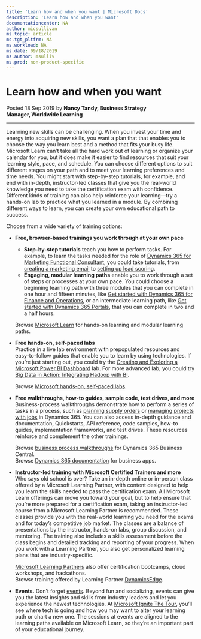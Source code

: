 ```yaml
---
title: 'Learn how and when you want | Microsoft Docs'
description: 'Learn how and when you want'
documentationcenter: NA 
author: micsullivan
ms.topic: article
ms.tgt_pltfrm: NA
ms.workload: NA
ms.date: 09/18/2019
ms.author: msulliv
ms.prod: non-product-specific
---
```

# Learn how and when you want

Posted 18 Sep 2019 by **Nancy Tandy, Business Strategy Manager, Worldwide Learning**

___

Learning new skills can be challenging. When you invest your time and energy into acquiring new skills, you want a plan that that enables you to choose the way you learn best and a method that fits your busy  life. Microsoft Learn can’t take all the hard work out of learning or organize your calendar for you, but it does make it easier to find resources that suit your learning style, pace, and schedule. You can choose different options to suit different stages on your path and to meet your learning preferences and time needs. You might start with step-by-step tutorials, for example, and end with in-depth, instructor-led classes that give you the real-world knowledge you need to take the certification exam with confidence. Different kinds of training can also help reinforce your learning—try a hands-on lab to practice what you learned in a module. By combining different ways to learn, you can create your own educational path to success.

Choose from a wide variety of training options:

- **Free, browser-based trainings you work through at your own pace**
    - **Step-by-step tutorials** teach you how to perform tasks. For example, to learn the tasks needed for the role of [Dynamics 365 for Marketing Functional Consultant](https://docs.microsoft.com/learn/browse/?roles=functional-consultant&products=dynamics-marketing), you could take tutorials, from [creating a marketing email](https://docs.microsoft.com/dynamics365/customer-engagement/marketing/create-marketing-email) to [setting up lead scoring](https://docs.microsoft.com/dynamics365/customer-engagement/marketing/set-up-lead-scoring).
    - **Engaging, modular learning paths** enable you to work through a set of steps or processes at your own pace. You could choose a beginning learning path with three modules that you can complete in one hour and fifteen minutes, like [Get started with Dynamics 365 for Finance and Operations](https://docs.microsoft.com/learn/paths/get-started-with-dynamics-365-for-finance-and-ops/), or an intermediate learning path, like [Get started with Dynamics 365 Portals](https://docs.microsoft.com/learn/paths/get-started-dynamics-365-portals/?WT.mc_id=BABlog3__path_dynamicsportals-blog-wwl), that you can complete in two and a half hours. 
    
  Browse [Microsoft Learn](https://docs.microsoft.com/learn/?WT.mc_id=BABlog3__homepage-blog-wwl) for hands-on learning and modular learning paths.

- **Free hands-on, self-paced labs**  
  Practice in a live lab environment with prepopulated resources and easy-to-follow guides that enable you to learn by using technologies. If you’re just starting out, you could try the [Creating and Exploring a Microsoft Power BI Dashboard](https://www.microsoft.com/handsonlabs/selfpacedlabs) lab. For more advanced lab, you could try [Big Data in Action: Integrating Hadoop with BI](https://www.microsoft.com/handsonlabs/selfpacedlabs).

  Browse [Microsoft hands-on, self-paced labs](https://www.microsoft.com/handsonlabs/selfpacedlabs).

- **Free walkthroughs, how-to guides, sample code, test drives, and more**  
Business-process walkthroughs demonstrate how to perform a series of tasks in a process, such as [planning supply orders](https://docs.microsoft.com/dynamics365/business-central/walkthrough-planning-supplies-manually) or [managing projects with jobs](https://docs.microsoft.com/dynamics365/business-central/walkthrough-managing-projects-with-jobs) in Dynamics 365. You can also access in-depth guidance and documentation, Quickstarts, API reference, code samples, how-to guides, implementation frameworks, and test drives. These resources reinforce and complement the other trainings.

  Browse [business process walkthroughs](https://docs.microsoft.com/dynamics365/business-central/walkthrough-business-process-walkthroughs) for Dynamics 365 Business Central.  
  Browse [Dynamics 365 documentation](https://docs.microsoft.com/dynamics365/#pivot=business-apps) for business apps.

- **Instructor-led training with Microsoft Certified Trainers and more**  
  Who says old school is over? Take an in-depth online or in-person class offered by a Microsoft Learning Partner, with content designed to help you learn the skills needed to pass the certification exam. All Microsoft Learn offerings can move you toward your goal, but to help ensure that you’re more prepared for a certification exam, taking an instructor-led course from a Microsoft Learning Partner is recommended. These classes provide you with the real-world learning you need for the exams and for today’s competitive job market. The classes are a balance of presentations by the instructor, hands-on labs, group discussion, and mentoring. The training also includes a skills assessment before the class begins and detailed tracking and reporting of your progress. When you work with a Learning Partner, you also get personalized learning plans that are industry-specific.
  
  [Microsoft Learning Partners](https://www.microsoft.com/learning/partners.aspx?&OCID=AID623742_SEM_Kg78yaHj) also offer certification bootcamps, cloud workshops, and hackathons.  
  Browse training offered by Learning Partner [DynamicsEdge](https://www.dynamicsedge.com/).

- **Events.** Don’t forget [events](https://dynamics.microsoft.com/en-us/events/). Beyond fun and socializing, events can give you the latest insights and skills from industry leaders and let you experience the newest technologies. At [Microsoft Ignite The Tour](https://www.microsoft.com/en-us/ignite-the-tour), you’ll see where tech is going and how you may want to alter your learning path or chart a new one. The sessions at events are aligned to the learning paths available on Microsoft Learn, so they’re an important part of your educational journey.